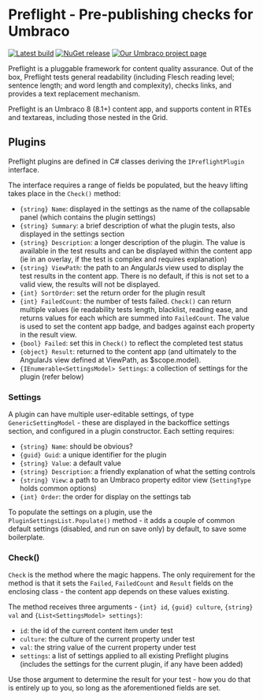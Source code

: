 # Preflight - Pre-publishing checks for Umbraco

[![Latest build](https://ci.appveyor.com/api/projects/status/mhwi63lfxdqglrlk?svg=true)](https://ci.appveyor.com/project/nathanwoulfe/preflight/build/artifacts)
[![NuGet release](https://img.shields.io/nuget/dt/Preflight.Umbraco.svg)](https://www.nuget.org/packages/Preflight.Umbraco)
[![Our Umbraco project page](https://img.shields.io/badge/our-umbraco-brightgreen.svg)](https://our.umbraco.org/projects/backoffice-extensions/preflight)

Preflight is a pluggable framework for content quality assurance. Out of the box, Preflight tests general readability (including Flesch reading level; sentence length; and word length and complexity), checks links, and provides a text replacement mechanism.

Preflight is an Umbraco 8 (8.1+) content app, and supports content in RTEs and textareas, including those nested in the Grid. 

## Plugins
Preflight plugins are defined in C# classes deriving the `IPreflightPlugin` interface.

The interface requires a range of fields be populated, but the heavy lifting takes place in the `Check()` method:
 - `{string} Name`: displayed in the settings as the name of the collapsable panel (which contains the plugin settings)
 - `{string} Summary`: a brief description of what the plugin tests, also displayed in the settings section
 - `{string} Description`: a longer description of the plugin. The value is available in the test results and can be displayed within the content app (ie in an overlay, if the test is complex and requires explanation)
 - `{string} ViewPath`: the path to an AngularJs view used to display the test results in the content app. There is no default, if this is not set to a valid view, the results will not be displayed.
 - `{int} SortOrder`: set the return order for the plugin result
 - `{int} FailedCount`: the number of tests failed. `Check()` can return multiple values (ie readability tests length, blacklist, reading ease, and returns values for each which are summed into `FailedCount`. The value is used to set the content app badge, and badges against each property in the result view.
 - `{bool} Failed`: set this in `Check()` to reflect the completed test status
 - `{object} Result`: returned to the content app (and ultimately to the AngularJs view defined at ViewPath, as $scope.model).
 - `{IEnumerable<SettingsModel> Settings`: a collection of settings for the plugin (refer below)
 
### Settings
A plugin can have multiple user-editable settings, of type `GenericSettingModel` - these are displayed in the backoffice settings section, and configured in a plugin constructor. Each setting requires: 
 - `{string} Name`: should be obvious?
 - `{guid} Guid`: a unique identifier for the plugin
 - `{string} Value`: a default value
 - `{string} Description`: a friendly explanation of what the setting controls
 - `{string} View`: a path to an Umbraco property editor view (`SettingType` holds common options)
 - `{int} Order`: the order for display on the settings tab
 
To populate the settings on a plugin, use the `PluginSettingsList.Populate()` method - it adds a couple of common default settings (disabled, and run on save only) by default, to save some boilerplate.

### Check()
`Check` is the method where the magic happens. The only requirement for the method is that it sets the `Failed`, `FailedCount` and `Result` fields on the enclosing class - the content app depends on these values existing. 

The method receives three arguments - `{int} id`, `{guid} culture`, `{string} val` and `{List<SettingsModel> settings}`:
 - `id`: the id of the current content item under test
 - `culture`: the culture of the current property under test
 - `val`: the string value of the current property under test
 - `settings`: a list of settings applied to all existing Preflight plugins (includes the settings for the current plugin, if any have been added)
 
Use those argument to determine the result for your test - how you do that is entirely up to you, so long as the aforementioned fields are set.
